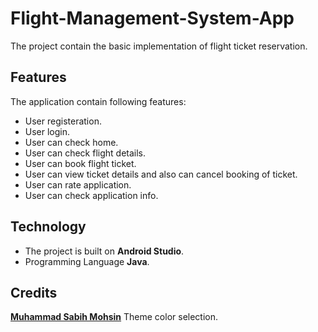 # Flight-Management-System-App
The project contain the basic implementation of flight ticket reservation.

## Features
The application contain following features:
* User registeration.
* User login.
* User can check home.
* User can check flight details.
* User can book flight ticket.
* User can view ticket details and also can cancel booking of ticket.
* User can rate application.
* User can check application info.

## Technology
* The project is built on **Android Studio**.
* Programming Language **Java**.

## Credits
**[Muhammad Sabih Mohsin](https://github.com/sabihmohsin)**
Theme color selection.

